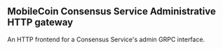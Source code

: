 ## MobileCoin Consensus Service Administrative HTTP gateway

An HTTP frontend for a Consensus Service's admin GRPC interface.
